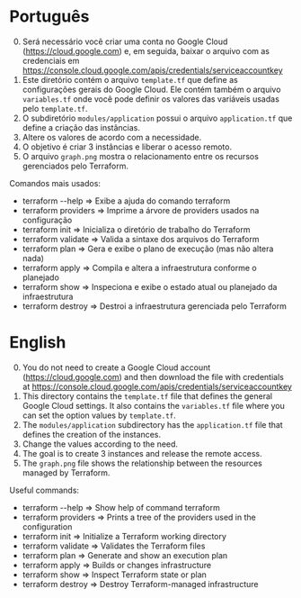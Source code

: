 # Português

0. Será necessário você criar uma conta no Google Cloud (https://cloud.google.com) e, em seguida, baixar o arquivo com as credenciais em https://console.cloud.google.com/apis/credentials/serviceaccountkey
1. Este diretório contém o arquivo ``template.tf`` que define as configurações gerais do Google Cloud. Ele contém também o arquivo ``variables.tf`` onde você pode definir os valores das variáveis usadas pelo ``template.tf``.
2. O subdiretório ``modules/application`` possui o arquivo ``application.tf`` que define a criação das instâncias.
3. Altere os valores de acordo com a necessidade.
4. O objetivo é criar 3 instâncias e liberar o acesso remoto.
5. O arquivo ``graph.png`` mostra o relacionamento entre os recursos gerenciados pelo Terraform.

Comandos mais usados:

* terraform --help    => Exibe a ajuda do comando terraform<br>
* terraform providers => Imprime a árvore de providers usados na configuração<br>
* terraform init      => Inicializa o diretório de trabalho do Terraform<br>
* terraform validate  => Valida a sintaxe dos arquivos do Terraform<br>
* terraform plan      => Gera e exibe o plano de execução (mas não altera nada) <br>
* terraform apply     => Compila e altera a infraestrutura conforme o planejado<br>
* terraform show      => Inspeciona e exibe o estado atual ou planejado da infraestrutura<br>
* terraform destroy   => Destroi a infraestrutura gerenciada pelo Terraform<br>

# English

0. You do not need to create a Google Cloud account (https://cloud.google.com) and then download the file with credentials at https://console.cloud.google.com/apis/credentials/serviceaccountkey
1. This directory contains the ``template.tf`` file that defines the general Google Cloud settings. It also contains the ``variables.tf`` file where you can set the option values by ``template.tf``.
2. The ``modules/application`` subdirectory has the ``application.tf`` file that defines the creation of the instances.
3. Change the values according to the need.
4. The goal is to create 3 instances and release the remote access.
5. The ``graph.png`` file shows the relationship between the resources managed by Terraform.

Useful commands:

* terraform --help    => Show help of command terraform<br>
* terraform providers => Prints a tree of the providers used in the configuration<br>
* terraform init      => Initialize a Terraform working directory<br>
* terraform validate  => Validates the Terraform files<br>
* terraform plan      => Generate and show an execution plan<br>
* terraform apply     => Builds or changes infrastructure<br>
* terraform show      => Inspect Terraform state or plan<br>
* terraform destroy   => Destroy Terraform-managed infrastructure<br>
